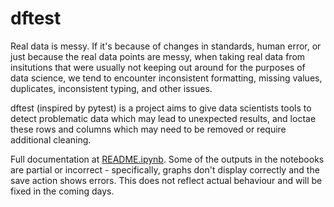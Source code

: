 # dftest

Real data is messy. If it's because of changes in standards, human error, or
just because the real data points are messy, when taking real data from
insitutions that were usually not keeping out around for the purposes of data
science, we tend to encounter inconsistent formatting, missing values,
duplicates, inconsistent typing, and other issues.

dftest (inspired by pytest) is a project aims to give data scientists tools to
detect problematic data which may lead to unexpected results, and loctae these
rows and columns which may need to be removed or require additional cleaning.

Full documentation at [README.ipynb](README.ipynb). Some of the outputs in the
notebooks are partial or incorrect - specifically, graphs don't display
correctly and the save action shows errors. This does not reflect actual
behaviour and will be fixed in the coming days.
